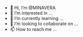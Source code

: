 - 👋 Hi, I’m @MINAVERA
- 👀 I’m interested in ...
- 🌱 I’m currently learning ...
- 💞️ I’m looking to collaborate on ...
- 📫 How to reach me ...

<!---
MINAVERA/MINAVERA is a ✨ special ✨ repository because its `README.md` (this file) appears on your GitHub profile.
You can click the Preview link to take a look at your changes.
--->
